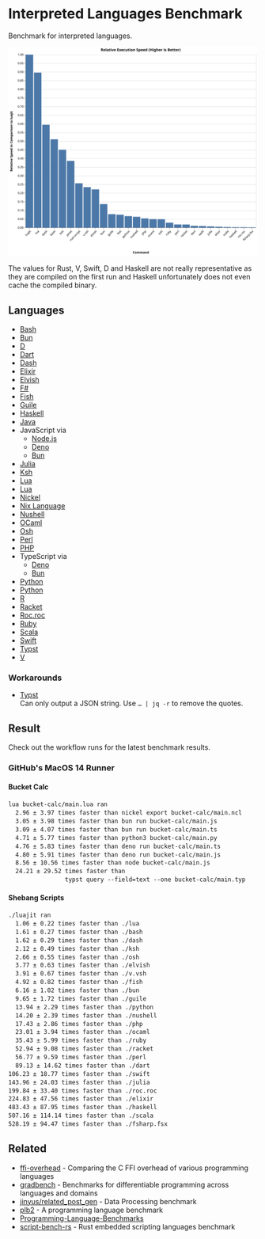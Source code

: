 # Interpreted Languages Benchmark

Benchmark for interpreted languages.

![Barchart for relative execution speed](shebang-scripts/today/chart.svg)

The values for Rust, V, Swift, D and Haskell are not really representative
as they are compiled on the first run
and Haskell unfortunately does not even cache the compiled binary.


## Languages

- [Bash]
- [Bun]
- [D]
- [Dart]
- [Dash]
- [Elixir]
- [Elvish]
- [F#]
- [Fish]
- [Guile]
- [Haskell]
- [Java]
- JavaScript via
  - [Node.js]
  - [Deno]
  - [Bun]
- [Julia]
- [Ksh]
- [Lua]
- [Lua]
- [Nickel]
- [Nix Language]
- [Nushell]
- [OCaml]
- [Osh]
- [Perl]
- [PHP]
- TypeScript via
  - [Deno]
  - [Bun]
- [Python]
- [Python]
- [R]
- [Racket]
- [Roc.roc]
- [Ruby]
- [Scala]
- [Swift]
- [Typst]
- [V]

[Bash]: https://www.gnu.org/software/bash/
[Bun]: https://bun.sh/
[D]: https://dlang.org
[Dart]: https://dart.dev/
[Dash]: https://wiki.archlinux.org/title/Dash
[Deno]: https://deno.com/
[Elixir]: https://elixir-lang.org/
[Elvish]: https://elv.sh/
[F#]: https://fsharp.org/
[Fish]: https://fishshell.com/
[Guile]: https://www.gnu.org/software/guile/
[Haskell]: https://www.haskell.org/
[Java]: https://www.java.com/
[Julia]: https://julialang.org/
[Ksh]: https://www.kornshell.com/
[Lua]: https://www.lua.org/
[Nickel]: https://nickel-lang.org/
[Nix Language]: https://nixos.org/manual/nix/stable/language/
[Node.js]: https://nodejs.org/
[Nushell]: https://www.nushell.sh/
[OCaml]: https://ocaml.org/
[Osh]: https://www.oilshell.org/
[Perl]: https://www.perl.org/
[PHP]: https://www.php.net/
[Python]: https://www.python.org/
[R]: https://www.r-project.org
[Racket]: https://racket-lang.org/
[Roc.roc]: https://roc-lang.org/
[Ruby]: https://www.ruby-lang.org/
[Scala]: https://www.scala-lang.org/
[Swift]: https://swift.org/
[Typst]: https://typst.app/docs/
[V]: https://vlang.io/


### Workarounds

- [Typst] \
    Can only output a JSON string.
    Use `… | jq -r` to remove the quotes.


## Result

Check out the workflow runs for the latest benchmark results.


### GitHub's MacOS 14 Runner

#### Bucket Calc

```txt
lua bucket-calc/main.lua ran
  2.96 ± 3.97 times faster than nickel export bucket-calc/main.ncl
  3.05 ± 3.98 times faster than bun run bucket-calc/main.js
  3.09 ± 4.07 times faster than bun run bucket-calc/main.ts
  4.71 ± 5.77 times faster than python3 bucket-calc/main.py
  4.76 ± 5.83 times faster than deno run bucket-calc/main.ts
  4.80 ± 5.91 times faster than deno run bucket-calc/main.js
  8.56 ± 10.56 times faster than node bucket-calc/main.js
  24.21 ± 29.52 times faster than
                typst query --field=text --one bucket-calc/main.typ
```


#### Shebang Scripts

```txt
./luajit ran
  1.06 ± 0.22 times faster than ./lua
  1.61 ± 0.27 times faster than ./bash
  1.62 ± 0.29 times faster than ./dash
  2.12 ± 0.49 times faster than ./ksh
  2.66 ± 0.55 times faster than ./osh
  3.77 ± 0.63 times faster than ./elvish
  3.91 ± 0.67 times faster than ./v.vsh
  4.92 ± 0.82 times faster than ./fish
  6.16 ± 1.02 times faster than ./bun
  9.65 ± 1.72 times faster than ./guile
  13.94 ± 2.29 times faster than ./python
  14.20 ± 2.39 times faster than ./nushell
  17.43 ± 2.86 times faster than ./php
  23.01 ± 3.94 times faster than ./ocaml
  35.43 ± 5.99 times faster than ./ruby
  52.94 ± 9.08 times faster than ./racket
  56.77 ± 9.59 times faster than ./perl
  89.13 ± 14.62 times faster than ./dart
106.23 ± 18.77 times faster than ./swift
143.96 ± 24.03 times faster than ./julia
199.84 ± 33.40 times faster than ./roc.roc
224.83 ± 47.56 times faster than ./elixir
483.43 ± 87.95 times faster than ./haskell
507.16 ± 114.14 times faster than ./scala
528.19 ± 94.47 times faster than ./fsharp.fsx
```


## Related

- [ffi-overhead] - Comparing the C FFI overhead of various programming languages
- [gradbench] - Benchmarks for differentiable programming across languages and domains
- [jinyus/related_post_gen] - Data Processing benchmark
- [plb2] - A programming language benchmark
- [Programming-Language-Benchmarks][PLB]
- [script-bench-rs] - Rust embedded scripting languages benchmark

[ffi-overhead]: https://github.com/dyu/ffi-overhead
[gradbench]: https://github.com/gradbench/gradbench
[jinyus/related_post_gen]: https://github.com/jinyus/related_post_gen
[PLB]: https://github.com/hanabi1224/Programming-Language-Benchmarks
[plb2]: https://github.com/attractivechaos/plb2
[script-bench-rs]: https://github.com/khvzak/script-bench-rs
